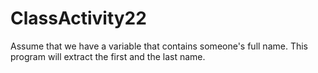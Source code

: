 # ClassActivity22
Assume that we have a variable that contains someone's full name. This program will extract the first and the last name.
